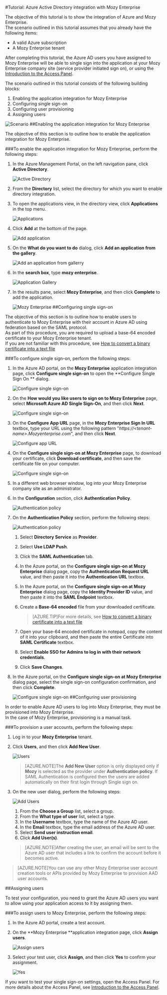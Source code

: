 <properties 
    pageTitle="Tutorial: Azure Active Directory integration with Mozy Enterprise | Microsoft Azure" 
    description="Learn how to use Mozy Enterprise with Azure Active Directory to enable single sign-on, automated provisioning, and more!" 
    services="active-directory" 
    authors="jeevansd"  
    documentationCenter="na" 
    manager="stevenpo"/>
<tags 
    ms.service="active-directory" 
    ms.devlang="na" 
    ms.topic="article" 
    ms.tgt_pltfrm="na" 
    ms.workload="identity" 
    ms.date="01/26/2016" 
    ms.author="jeedes" />

#Tutorial: Azure Active Directory integration with Mozy Enterprise
  
The objective of this tutorial is to show the integration of Azure and Mozy Enterprise.  
The scenario outlined in this tutorial assumes that you already have the following items:

-   A valid Azure subscription
-   A Mozy Enterprise tenant
  
After completing this tutorial, the Azure AD users you have assigned to Mozy Enterprise will be able to single sign into the application at your Mozy Enterprise company site (service provider initiated sign on), or using the [Introduction to the Access Panel](active-directory-saas-access-panel-introduction.md).
  
The scenario outlined in this tutorial consists of the following building blocks:

1.  Enabling the application integration for Mozy Enterprise
2.  Configuring single sign-on
3.  Configuring user provisioning
4.  Assigning users

![Scenario](./media/active-directory-saas-mozy-enterprise-tutorial/IC777308.png "Scenario")
##Enabling the application integration for Mozy Enterprise
  
The objective of this section is to outline how to enable the application integration for Mozy Enterprise.

###To enable the application integration for Mozy Enterprise, perform the following steps:

1.  In the Azure Management Portal, on the left navigation pane, click **Active Directory**.

    ![Active Directory](./media/active-directory-saas-mozy-enterprise-tutorial/IC700993.png "Active Directory")

2.  From the **Directory** list, select the directory for which you want to enable directory integration.

3.  To open the applications view, in the directory view, click **Applications** in the top menu.

    ![Applications](./media/active-directory-saas-mozy-enterprise-tutorial/IC700994.png "Applications")

4.  Click **Add** at the bottom of the page.

    ![Add application](./media/active-directory-saas-mozy-enterprise-tutorial/IC749321.png "Add application")

5.  On the **What do you want to do** dialog, click **Add an application from the gallery**.

    ![Add an application from gallerry](./media/active-directory-saas-mozy-enterprise-tutorial/IC749322.png "Add an application from gallerry")

6.  In the **search box**, type **mozy enterprise**.

    ![Application Gallery](./media/active-directory-saas-mozy-enterprise-tutorial/IC777309.png "Application Gallery")

7.  In the results pane, select **Mozy Enterprise**, and then click **Complete** to add the application.

    ![Mozy Enterprise](./media/active-directory-saas-mozy-enterprise-tutorial/IC777310.png "Mozy Enterprise")
##Configuring single sign-on
  
The objective of this section is to outline how to enable users to authenticate to Mozy Enterprise with their account in Azure AD using federation based on the SAML protocol.  
As part of this procedure, you are required to upload a base-64 encoded certificate to your Mozy Enterprise tenant.  
If you are not familiar with this procedure, see [How to convert a binary certificate into a text file](http://youtu.be/PlgrzUZ-Y1o)

###To configure single sign-on, perform the following steps:

1.  In the Azure AD portal, on the **Mozy Enterprise** application integration page, click **Configure single sign-on** to open the **Configure Single Sign On ** dialog.

    ![Configure single sign-on](./media/active-directory-saas-mozy-enterprise-tutorial/IC771709.png "Configure single sign-on")

2.  On the **How would you like users to sign on to Mozy Enterprise** page, select **Microsoft Azure AD Single Sign-On**, and then click **Next**.

    ![Configure single sign-on](./media/active-directory-saas-mozy-enterprise-tutorial/IC777311.png "Configure single sign-on")

3.  On the **Configure App URL** page, in the **Mozy Enterprise Sign In URL** textbox, type your URL using the following pattern "*https://\<tenant-name\>.Mozyenterprise.com*", and then click **Next**.

    ![Configure app URL](./media/active-directory-saas-mozy-enterprise-tutorial/IC777312.png "Configure app URL")

4.  On the **Configure single sign-on at Mozy Enterprise** page, to download your certificate, click **Download certificate**, and then save the certificate file on your computer.

    ![Configure single sign-on](./media/active-directory-saas-mozy-enterprise-tutorial/IC777313.png "Configure single sign-on")

5.  In a different web browser window, log into your Mozy Enterprise company site as an administrator.

6.  In the **Configuration** section, click **Authentication Policy**.

    ![Authentication policy](./media/active-directory-saas-mozy-enterprise-tutorial/IC777314.png "Authentication policy")

7.  On the **Authentication Policy** section, perform the following steps:

    ![Authentication policy](./media/active-directory-saas-mozy-enterprise-tutorial/IC777315.png "Authentication policy")

    1.  Select **Directory Service** as **Provider**.
    2.  Select **Use LDAP Push**.
    3.  Click the **SAML Authentication** tab.
    4.  In the Azure portal, on the **Configure single sign-on at Mozy Enterprise** dialog page, copy the **Authentication Request URL** value, and then paste it into the **Authentication URL** textbox.
    5.  In the Azure portal, on the **Configure single sign-on at Mozy Enterprise** dialog page, copy the **Identity Provider ID** value, and then paste it into the **SAML Endpoint** textbox.
    6.  Create a **Base-64 encoded** file from your downloaded certificate.  

        >[AZURE.TIP]For more details, see [How to convert a binary certificate into a text file](http://youtu.be/PlgrzUZ-Y1o)

    7.  Open your base-64 encoded certificate in notepad, copy the content of it into your clipboard, and then paste the entire Certificate into **SAML Certificate** textbox.
    8.  Select **Enable SSO for Admins to log in with their network credentials**.
    9.  Click **Save Changes**.

8.  In the Azure portal, on the **Configure single sign-on at Mozy Enterprise** dialog page, select the single sign-on configuration confirmation, and then click **Complete**.

    ![Configure single sign-on](./media/active-directory-saas-mozy-enterprise-tutorial/IC777316.png "Configure single sign-on")
##Configuring user provisioning
  
In order to enable Azure AD users to log into Mozy Enterprise, they must be provisioned into Mozy Enterprise.  
In the case of Mozy Enterprise, provisioning is a manual task.

###To provision a user accounts, perform the following steps:

1.  Log in to your **Mozy Enterprise** tenant.

2.  Click **Users**, and then click **Add New User**.

    ![Users](./media/active-directory-saas-mozy-enterprise-tutorial/IC777317.png "Users")

    >[AZURE.NOTE]The **Add New User** option is only displayed only if **Mozy** is selected as the provider under **Authentication policy**. If SAML Authentication is configured then the users are added automatically on their first login through Single sign on.

3.  On the new user dialog, perform the following steps:

    ![Add Users](./media/active-directory-saas-mozy-enterprise-tutorial/IC777318.png "Add Users")

    1.  From the **Choose a Group** list, select a group.
    2.  From the **What type of user** list, select a type.
    3.  In the **Username** textbox, type the name of the Azure AD user.
    4.  In the **Email** textbox, type the email address of the Azure AD user.
    5.  Select **Send user instruction email**.
    6.  Click **Add User(s)**.

    >[AZURE.NOTE]After creating the user, an email will be sent to the Azure AD user that includes a link to confirm the account before it becomes active.

>[AZURE.NOTE]You can use any other Mozy Enterprise user account creation tools or APIs provided by Mozy Enterprise to provision AAD user accounts.

##Assigning users
 
To test your configuration, you need to grant the Azure AD users you want to allow using your application access to it by assigning them.

###To assign users to Mozy Enterprise, perform the following steps:

1.  In the Azure AD portal, create a test account.

2.  On the **Mozy Enterprise **application integration page, click **Assign users**.

    ![Assign users](./media/active-directory-saas-mozy-enterprise-tutorial/IC777319.png "Assign users")

3.  Select your test user, click **Assign**, and then click **Yes** to confirm your assignment.

    ![Yes](./media/active-directory-saas-mozy-enterprise-tutorial/IC767830.png "Yes")
  
If you want to test your single sign-on settings, open the Access Panel. For more details about the Access Panel, see [Introduction to the Access Panel](active-directory-saas-access-panel-introduction.md).